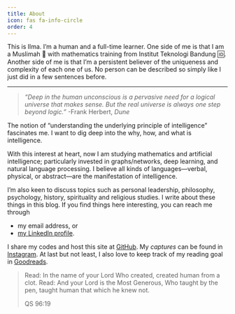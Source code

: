 ```yaml
---
title: About
icon: fas fa-info-circle
order: 4
---
```


This is Ilma. I’m a human and a full-time learner. One side of me is that I am a Muslimah 🧕 with mathematics training from Institut Teknologi Bandung 🆔. Another side of me is that I’m a persistent believer of the uniqueness and complexity of each one of us. No person can be described so simply like I just did in a few sentences before.

---

> _“Deep in the human unconscious is a pervasive need for a logical universe that makes sense. But the real universe is always one step beyond logic.”_ -Frank Herbert, _Dune_

The notion of “understanding the underlying principle of intelligence” fascinates me. I want to dig deep into the why, how, and what is intelligence.

With this interest at heart, now I am studying mathematics and artificial intelligence; particularly invested in graphs/networks, deep learning, and natural language processing. I believe all kinds of languages—verbal, physical, or abstract—are the manifestation of intelligence.

I’m also keen to discuss topics such as personal leadership, philosophy, psychology, history, spirituality and religious studies. I write about these things in this blog. If you find things here interesting, you can reach me through
- <span data-toggle="tooltip" data-placement="top" title="" data-original-title="ilmaaliyaf (at) gmail (dot) com">my email address</span>, or
- [my LinkedIn profile](https://linkedin.com/in/ilmaaliyaf).

I share my codes and <span data-toggle="tooltip" data-placement="top" title="" data-original-title="powered by Jekyll">host this site</span> at [GitHub](https://github.com/ilmaaliyaf). My *captures* can be found in [Instagram](https://instagram.com/ilmaaliyaf). At last but not least, I also love to keep track of my reading goal in [Goodreads](https://goodreads.com/ilmaaliyaf).

> Read: In the name of your Lord Who created, created human from a clot. Read: And your Lord is the Most Generous, Who taught by the pen, taught human that which he knew not.
> 
> QS 96:19


